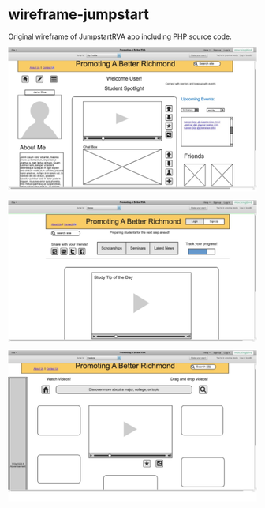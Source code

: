 # wireframe-jumpstart

Original wireframe of JumpstartRVA app including PHP source code.





![](https://github.com/hehnu/wireframe-jumpstart/blob/59964c833efc7d3b6d6f97f33f8c1a674f867b39/wireframe%20-%20jumpstart-rva/wireframe%20for%20jumpstart%20rva%20-profile.jpeg)

![](https://github.com/hehnu/wireframe-jumpstart/blob/ea06953639ab4ac14c703db01a43b7ef50112e22/wireframe%20-%20jumpstart-rva/wireframe%20javascript%20-home.jpeg)

![](https://github.com/hehnu/wireframe-jumpstart/blob/ea06953639ab4ac14c703db01a43b7ef50112e22/wireframe%20-%20jumpstart-rva/wireframe%20jumpstart%20-explore.jpeg)
